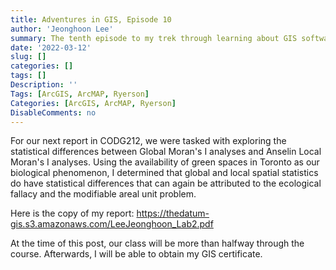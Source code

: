 ```yaml
---
title: Adventures in GIS, Episode 10
author: 'Jeonghoon Lee'
summary: The tenth episode to my trek through learning about GIS software
date: '2022-03-12'
slug: []
categories: []
tags: []
Description: ''
Tags: [ArcGIS, ArcMAP, Ryerson]
Categories: [ArcGIS, ArcMAP, Ryerson]
DisableComments: no
---
```


For our next report in CODG212, we were tasked with exploring the statistical differences between Global Moran's I analyses and Anselin Local Moran's I analyses. Using the availability of green spaces in Toronto as our biological phenomenon, I determined that global and local spatial statistics do have statistical differences that can again be attributed to the ecological fallacy and the modifiable areal unit problem.

Here is the copy of my report: https://thedatum-gis.s3.amazonaws.com/LeeJeonghoon_Lab2.pdf

At the time of this post, our class will be more than halfway through the course. Afterwards, I will be able to obtain my GIS certificate.